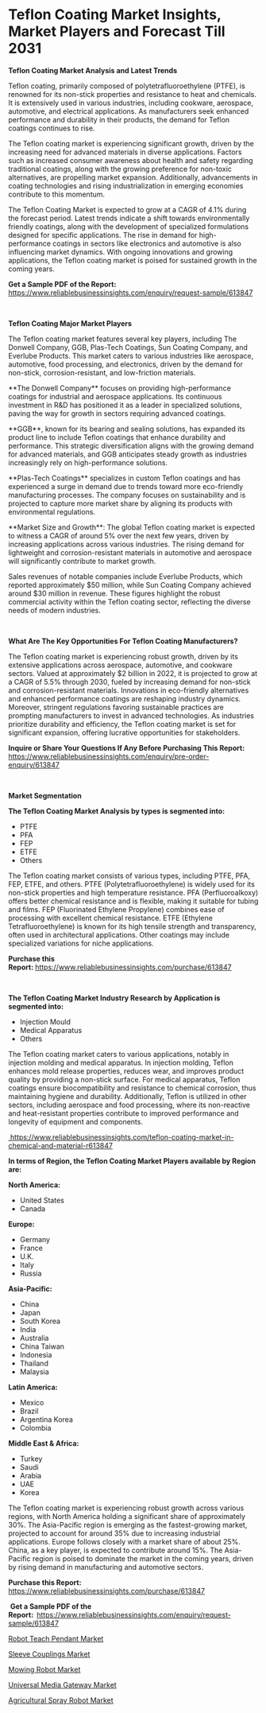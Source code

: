 <p><h1>Teflon Coating Market Insights, Market Players and Forecast Till 2031</h1></p><p><strong>Teflon Coating Market Analysis and Latest Trends</strong></p>
<p><p>Teflon coating, primarily composed of polytetrafluoroethylene (PTFE), is renowned for its non-stick properties and resistance to heat and chemicals. It is extensively used in various industries, including cookware, aerospace, automotive, and electrical applications. As manufacturers seek enhanced performance and durability in their products, the demand for Teflon coatings continues to rise.</p><p>The Teflon coating market is experiencing significant growth, driven by the increasing need for advanced materials in diverse applications. Factors such as increased consumer awareness about health and safety regarding traditional coatings, along with the growing preference for non-toxic alternatives, are propelling market expansion. Additionally, advancements in coating technologies and rising industrialization in emerging economies contribute to this momentum.</p><p>The Teflon Coating Market is expected to grow at a CAGR of 4.1% during the forecast period. Latest trends indicate a shift towards environmentally friendly coatings, along with the development of specialized formulations designed for specific applications. The rise in demand for high-performance coatings in sectors like electronics and automotive is also influencing market dynamics. With ongoing innovations and growing applications, the Teflon coating market is poised for sustained growth in the coming years.</p></p>
<p><strong>Get a Sample PDF of the Report:&nbsp;</strong> <a href="https://www.reliablebusinessinsights.com/enquiry/request-sample/613847?utm_campaign=1091&utm_medium=2&utm_source=Github&utm_content=ia&utm_term=30092024&utm_id=teflon-coating">https://www.reliablebusinessinsights.com/enquiry/request-sample/613847</a></p>
<p>&nbsp;</p>
<p><strong>Teflon Coating Major Market Players</strong></p>
<p><p>The Teflon coating market features several key players, including The Donwell Company, GGB, Plas-Tech Coatings, Sun Coating Company, and Everlube Products. This market caters to various industries like aerospace, automotive, food processing, and electronics, driven by the demand for non-stick, corrosion-resistant, and low-friction materials.</p><p>**The Donwell Company** focuses on providing high-performance coatings for industrial and aerospace applications. Its continuous investment in R&D has positioned it as a leader in specialized solutions, paving the way for growth in sectors requiring advanced coatings.</p><p>**GGB**, known for its bearing and sealing solutions, has expanded its product line to include Teflon coatings that enhance durability and performance. This strategic diversification aligns with the growing demand for advanced materials, and GGB anticipates steady growth as industries increasingly rely on high-performance solutions.</p><p>**Plas-Tech Coatings** specializes in custom Teflon coatings and has experienced a surge in demand due to trends toward more eco-friendly manufacturing processes. The company focuses on sustainability and is projected to capture more market share by aligning its products with environmental regulations.</p><p>**Market Size and Growth**: The global Teflon coating market is expected to witness a CAGR of around 5% over the next few years, driven by increasing applications across various industries. The rising demand for lightweight and corrosion-resistant materials in automotive and aerospace will significantly contribute to market growth.</p><p>Sales revenues of notable companies include Everlube Products, which reported approximately $50 million, while Sun Coating Company achieved around $30 million in revenue. These figures highlight the robust commercial activity within the Teflon coating sector, reflecting the diverse needs of modern industries. </p></p>
<p>&nbsp;</p>
<p><strong>What Are The Key Opportunities For Teflon Coating Manufacturers?</strong></p>
<p><p>The Teflon coating market is experiencing robust growth, driven by its extensive applications across aerospace, automotive, and cookware sectors. Valued at approximately $2 billion in 2022, it is projected to grow at a CAGR of 5.5% through 2030, fueled by increasing demand for non-stick and corrosion-resistant materials. Innovations in eco-friendly alternatives and enhanced performance coatings are reshaping industry dynamics. Moreover, stringent regulations favoring sustainable practices are prompting manufacturers to invest in advanced technologies. As industries prioritize durability and efficiency, the Teflon coating market is set for significant expansion, offering lucrative opportunities for stakeholders.</p></p>
<p><strong>Inquire or Share Your Questions If Any Before Purchasing This Report:</strong> <a href="https://www.reliablebusinessinsights.com/enquiry/pre-order-enquiry/613847?utm_campaign=1091&utm_medium=2&utm_source=Github&utm_content=ia&utm_term=30092024&utm_id=teflon-coating">https://www.reliablebusinessinsights.com/enquiry/pre-order-enquiry/613847</a></p>
<p>&nbsp;</p>
<p><strong>Market Segmentation</strong></p>
<p><strong>The Teflon Coating Market Analysis by types is segmented into:</strong></p>
<p><ul><li>PTFE</li><li>PFA</li><li>FEP</li><li>ETFE</li><li>Others</li></ul></p>
<p><p>The Teflon coating market consists of various types, including PTFE, PFA, FEP, ETFE, and others. PTFE (Polytetrafluoroethylene) is widely used for its non-stick properties and high temperature resistance. PFA (Perfluoroalkoxy) offers better chemical resistance and is flexible, making it suitable for tubing and films. FEP (Fluorinated Ethylene Propylene) combines ease of processing with excellent chemical resistance. ETFE (Ethylene Tetrafluoroethylene) is known for its high tensile strength and transparency, often used in architectural applications. Other coatings may include specialized variations for niche applications.</p></p>
<p><strong>Purchase this Report:&nbsp;</strong><a href="https://www.reliablebusinessinsights.com/purchase/613847?utm_campaign=1091&utm_medium=2&utm_source=Github&utm_content=ia&utm_term=30092024&utm_id=teflon-coating">https://www.reliablebusinessinsights.com/purchase/613847</a></p>
<p>&nbsp;</p>
<p><strong>The Teflon Coating Market Industry Research by Application is segmented into:</strong></p>
<p><ul><li>Injection Mould</li><li>Medical Apparatus</li><li>Others</li></ul></p>
<p><p>The Teflon coating market caters to various applications, notably in injection molding and medical apparatus. In injection molding, Teflon enhances mold release properties, reduces wear, and improves product quality by providing a non-stick surface. For medical apparatus, Teflon coatings ensure biocompatibility and resistance to chemical corrosion, thus maintaining hygiene and durability. Additionally, Teflon is utilized in other sectors, including aerospace and food processing, where its non-reactive and heat-resistant properties contribute to improved performance and longevity of equipment and components.</p></p>
<p><a href="https://www.reliablebusinessinsights.com/teflon-coating-market-in-chemical-and-material-r613847?utm_campaign=1091&utm_medium=2&utm_source=Github&utm_content=ia&utm_term=30092024&utm_id=teflon-coating">&nbsp;https://www.reliablebusinessinsights.com/teflon-coating-market-in-chemical-and-material-r613847</a></p>
<p><strong>In terms of Region, the Teflon Coating Market Players available by Region are:</strong></p>
<p>
    <p> <strong> North America: </strong>
        <ul>
            <li>United States</li>
            <li>Canada</li>
        </ul>
        </p> 
    <p> <strong> Europe: </strong>
        <ul>
            <li>Germany</li>
            <li>France</li>
            <li>U.K.</li>
            <li>Italy</li>
            <li>Russia</li>
        </ul>
        </p> 
    <p> <strong> Asia-Pacific: </strong>
        <ul>
            <li>China</li>
            <li>Japan</li>
            <li>South Korea</li>
            <li>India</li>
            <li>Australia</li>
            <li>China Taiwan</li>
            <li>Indonesia</li>
            <li>Thailand</li>
            <li>Malaysia</li>
        </ul>
        </p> 
    <p> <strong> Latin America: </strong>
        <ul>
            <li>Mexico</li>
            <li>Brazil</li>
            <li>Argentina Korea</li>
            <li>Colombia</li>
        </ul>
        </p> 
    <p> <strong> Middle East & Africa: </strong>
        <ul>
            <li>Turkey</li>
            <li>Saudi</li>
            <li>Arabia</li>
            <li>UAE</li>
            <li>Korea</li>
        </ul>
    </p>
    </p>
<p><p>The Teflon coating market is experiencing robust growth across various regions, with North America holding a significant share of approximately 30%. The Asia-Pacific region is emerging as the fastest-growing market, projected to account for around 35% due to increasing industrial applications. Europe follows closely with a market share of about 25%. China, as a key player, is expected to contribute around 15%. The Asia-Pacific region is poised to dominate the market in the coming years, driven by rising demand in manufacturing and automotive sectors.</p></p>
<p><strong>Purchase this Report: </strong><a href="https://www.reliablebusinessinsights.com/purchase/613847?utm_campaign=1091&utm_medium=2&utm_source=Github&utm_content=ia&utm_term=30092024&utm_id=teflon-coating">https://www.reliablebusinessinsights.com/purchase/613847</a></p>
<p>&nbsp;<strong>Get a Sample PDF of the Report:&nbsp;&nbsp;</strong><a href="https://www.reliablebusinessinsights.com/enquiry/request-sample/613847?utm_campaign=1091&utm_medium=2&utm_source=Github&utm_content=ia&utm_term=30092024&utm_id=teflon-coating">https://www.reliablebusinessinsights.com/enquiry/request-sample/613847</a></p>
<p><strong></strong></p>
<p><p><a href="https://www.linkedin.com/pulse/robot-teach-pendant-market-emerging-trends-future-prospects-mnzse?utm_campaign=1091&utm_medium=2&utm_source=Github&utm_content=ia&utm_term=30092024&utm_id=teflon-coating">Robot Teach Pendant Market</a></p><p><a href="https://www.linkedin.com/pulse/sleeve-couplings-market-outlook-forecast-from-2024-2031-subpoenas-w2hoe?utm_campaign=1091&utm_medium=2&utm_source=Github&utm_content=ia&utm_term=30092024&utm_id=teflon-coating">Sleeve Couplings Market</a></p><p><a href="https://github.com/ClaraRSutton/Market-Research-Report-List-1/blob/main/mowing-robot-market.md?utm_campaign=1091&utm_medium=2&utm_source=Github&utm_content=ia&utm_term=30092024&utm_id=teflon-coating">Mowing Robot Market</a></p><p><a href="https://issuu.com/reportprime-2/docs/universal-media-gateway-market-size_574d042075c4c7?utm_campaign=1091&utm_medium=2&utm_source=Github&utm_content=ia&utm_term=30092024&utm_id=teflon-coating">Universal Media Gateway Market</a></p><p><a href="https://github.com/HACHEMALEX/Market-Research-Report-List-1/blob/main/agricultural-spray-robot-market.md?utm_campaign=1091&utm_medium=2&utm_source=Github&utm_content=ia&utm_term=30092024&utm_id=teflon-coating">Agricultural Spray Robot Market</a></p></p>